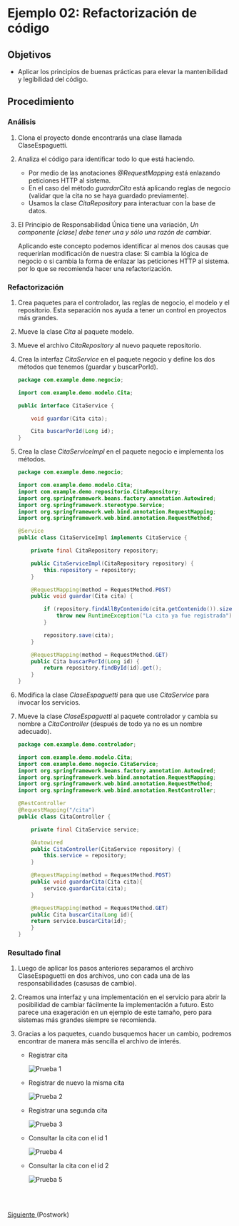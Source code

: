 # Ejemplo 02: Refactorización de código

## Objetivos

* Aplicar los principios de buenas prácticas para elevar la mantenibilidad y legibilidad del código.

## Procedimiento

### Análisis

1. Clona el proyecto donde encontrarás una clase llamada ClaseEspaguetti.

2. Analiza el código para identificar todo lo que está haciendo.
    
    - Por medio de las anotaciones _@RequestMapping_ está enlazando peticiones HTTP al sistema.
    - En el caso del método _guardarCita_ está aplicando reglas de negocio (validar que la cita no se haya guardado previamente).
    - Usamos la clase _CitaRepository_ para interactuar con la base de datos.

3. El Principio de Responsabilidad Única tiene una variación, _Un componente [clase] debe tener una y sólo una razón de cambiar_.

    Aplicando este concepto podemos identificar al menos dos causas que requerirían modificación de nuestra clase: Si cambia la lógica de negocio o si cambia la forma de enlazar las peticiones HTTP al sistema. por lo que se recomienda hacer una refactorización.

### Refactorización

1. Crea paquetes para el controlador, las reglas de negocio, el modelo y el repositorio. Esta separación nos ayuda a tener un control en proyectos más grandes.

2. Mueve la clase _Cita_ al paquete modelo.

3. Mueve el archivo _CitaRepository_ al nuevo paquete repositorio.

4. Crea la interfaz _CitaService_ en el paquete negocio y define los dos métodos que tenemos (guardar y buscarPorId).

    ```java
    package com.example.demo.negocio;

    import com.example.demo.modelo.Cita;

    public interface CitaService {

        void guardar(Cita cita);

        Cita buscarPorId(Long id);
    }
    ```

5. Crea la clase _CitaServiceImpl_ en el paquete negocio e implementa los métodos.

    ```java
    package com.example.demo.negocio;

    import com.example.demo.modelo.Cita;
    import com.example.demo.repositorio.CitaRepository;
    import org.springframework.beans.factory.annotation.Autowired;
    import org.springframework.stereotype.Service;
    import org.springframework.web.bind.annotation.RequestMapping;
    import org.springframework.web.bind.annotation.RequestMethod;

    @Service
    public class CitaServiceImpl implements CitaService {

        private final CitaRepository repository;

        public CitaServiceImpl(CitaRepository repository) {
            this.repository = repository;
        }

        @RequestMapping(method = RequestMethod.POST)
        public void guardar(Cita cita) {

            if (repository.findAllByContenido(cita.getContenido()).size() > 0) {
                throw new RuntimeException("La cita ya fue registrada");
            }

            repository.save(cita);
        }

        @RequestMapping(method = RequestMethod.GET)
        public Cita buscarPorId(Long id) {
            return repository.findById(id).get();
        }
    }
    ```

6. Modifica la clase _ClaseEspaguetti_ para que use _CitaService_ para invocar los servicios.

7. Mueve la clase _ClaseEspaguetti_ al paquete controlador y cambia su nombre a _CitaController_ (después de todo ya no es un nombre adecuado).

    ```java
    package com.example.demo.controlador;

    import com.example.demo.modelo.Cita;
    import com.example.demo.negocio.CitaService;
    import org.springframework.beans.factory.annotation.Autowired;
    import org.springframework.web.bind.annotation.RequestMapping;
    import org.springframework.web.bind.annotation.RequestMethod;
    import org.springframework.web.bind.annotation.RestController;

    @RestController
    @RequestMapping("/cita")
    public class CitaController {

        private final CitaService service;

        @Autowired
        public CitaController(CitaService repository) {
            this.service = repository;
        }

        @RequestMapping(method = RequestMethod.POST)
        public void guardarCita(Cita cita){
            service.guardarCita(cita);
        }

        @RequestMapping(method = RequestMethod.GET)
        public Cita buscarCita(Long id){
        return service.buscarCita(id);
        }
    }
    ```

### Resultado final

1. Luego de aplicar los pasos anteriores separamos el archivo ClaseEspaguetti en dos archivos, uno con cada una de las responsabilidades (casusas de cambio). 

2. Creamos una interfaz y una implementación en el servicio para abrir la posibilidad de cambiar fácilmente la implementación a futuro. Esto parece una exageración en un ejemplo de este tamaño, pero para sistemas más grandes siempre se recomienda.

3. Gracias a los paquetes, cuando busquemos hacer un cambio, podremos encontrar de manera más sencilla el archivo de interés.

    - Registrar cita

        ![Prueba 1](./img/img_01.png)

    - Registrar de nuevo la misma cita

        ![Prueba 2](./img/img_02.png)

    - Registrar una segunda cita

        ![Prueba 3](./img/img_03.png)

    - Consultar la cita con el id 1

        ![Prueba 4](./img/img_04.png)

    - Consultar la cita con el id 2

        ![Prueba 5](./img/img_05.png)

<br/>
<br/>

[Siguiente ](../Postwork/Readme.md)(Postwork)